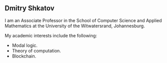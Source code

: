 ## Dmitry Shkatov

<!--
**dshkatov/dshkatov** is a ✨ _special_ ✨ repository because its `README.md` (this file) appears on your GitHub profile.

Here are some ideas to get you started:

- 🔭 I’m currently working on ...
- 🌱 I’m currently learning ...
- 👯 I’m looking to collaborate on ...
- 🤔 I’m looking for help with ...
- 💬 Ask me about ...
- 📫 How to reach me: ...
- 😄 Pronouns: ...
- ⚡ Fun fact: ...
-->

I am an Associate Professor in the School of Computer Science and Applied Mathematics at the University of the Witwatersrand, Johannesburg.

My academic interests include the following:

- Modal logic.
- Theory of computation.
- Blockchain.
